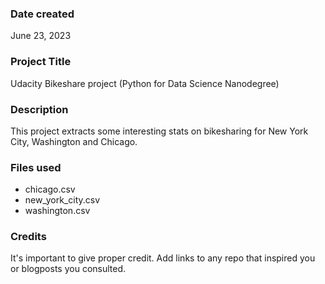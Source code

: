 ### Date created

June 23, 2023

### Project Title

Udacity Bikeshare project (Python for Data Science Nanodegree)

### Description

This project extracts some interesting stats on bikesharing for New York City, Washington and Chicago.

### Files used

- chicago.csv
- new_york_city.csv
- washington.csv

### Credits

It's important to give proper credit. Add links to any repo that inspired you or blogposts you consulted.
